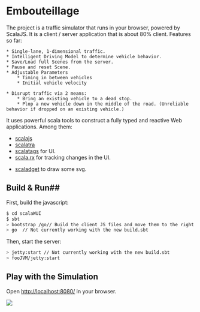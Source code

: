 # Embouteillage #

The project is a traffic simulator that runs in your browser, powered by ScalaJS.
It is a client / server application that is about 80% client.
Features so far:

    * Single-lane, 1-dimensional traffic.
    * Intelligent Driving Model to determine vehicle behavior.
    * Save/Load full Scenes from the server.
    * Pause and reset Scene.
    * Adjustable Parameters
        * Timing in between vehicles
        * Initial vehicle velocity

    * Disrupt traffic via 2 means:
        * Bring an existing vehicle to a dead stop.
        * Plop a new vehicle down in the middle of the road. (Unreliable behavior if dropped on an existing vehicle.)

It uses powerful scala tools to construct a fully typed and reactive Web applications. Among them:

- [scalajs](https://github.com/scala-js/scala-js)
- [scalatra](http://scalatra.org/)
- [scalatags](https://github.com/lihaoyi/scalatags) for UI.
- [scala.rx](https://github.com/lihaoyi/scala.rx) for tracking changes in the UI.
<!-- - [autowire](https://github.com/lihaoyi/autowire) -->
- [scaladget](https://github.com/mathieuleclaire/scaladget) to draw some svg.

## Build & Run##
First, build the javascript:
```sh
$ cd scalaWUI
$ sbt
> bootstrap /go// Build the client JS files and move them to the right place
> go  // Not currently working with the new build.sbt
```

Then, start the server:
```sh
> jetty:start // Not currently working with the new build.sbt
> fooJVM/jetty:start
```

## Play with the Simulation ##

Open [http://localhost:8080/](http://localhost:8080/) in your browser.


![](https://i.imgur.com/Cw1YIO7.png)

